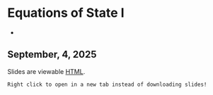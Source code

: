 # Equations of State I
-

## September, 4, 2025


Slides are viewable [HTML](day_3.html).


```{note}
Right click to open in a new tab instead of downloading slides!
```